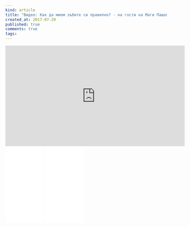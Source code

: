 ```yaml
---
kind: article
title: "Видео: Как да мием зъбите си правилно? - на гости на Маги Пашова"
created_at: 2017-07-29
published: true
comments: true
tags:
--- 
```

<iframe width="560" height="315" src="https://www.youtube.com/embed/ugunkRYeUWo" frameborder="0" allowfullscreen></iframe>

<iframe style="width:120px;height:240px;" marginwidth="0" marginheight="0" scrolling="no" frameborder="0" src="//ws-eu.amazon-adsystem.com/widgets/q?ServiceVersion=20070822&OneJS=1&Operation=GetAdHtml&MarketPlace=GB&source=ac&ref=tf_til&ad_type=product_link&tracking_id=bezkariescom-21&marketplace=amazon&region=GB&placement=B00WLWZA5A&asins=B00WLWZA5A&linkId=&show_border=true&link_opens_in_new_window=true">
</iframe> <iframe style="width:120px;height:240px;" marginwidth="0" marginheight="0" scrolling="no" frameborder="0" src="//ws-eu.amazon-adsystem.com/widgets/q?ServiceVersion=20070822&OneJS=1&Operation=GetAdHtml&MarketPlace=GB&source=ac&ref=tf_til&ad_type=product_link&tracking_id=bezkariescom-21&marketplace=amazon&region=GB&placement=B01G3I42Q0&asins=B01G3I42Q0&linkId=&show_border=true&link_opens_in_new_window=true">
</iframe>
